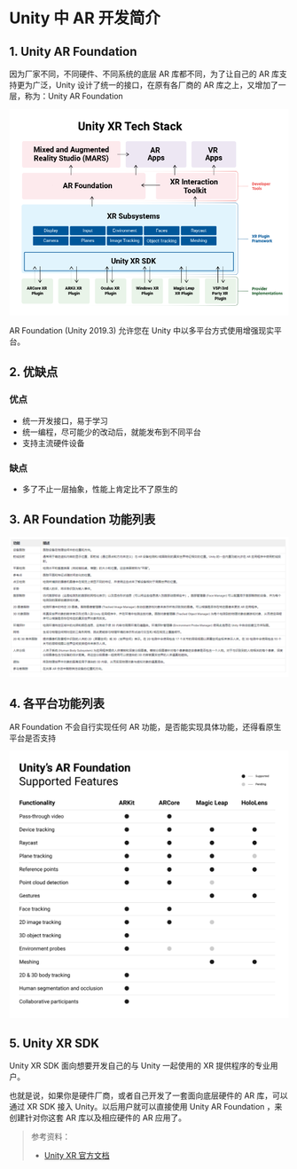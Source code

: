 # Unity 中 AR 开发简介

## 1. Unity AR Foundation 

因为厂家不同，不同硬件、不同系统的底层 AR 库都不同，为了让自己的 AR 库支持更为广泛，Unity 设计了统一的接口，在原有各厂商的 AR 库之上，又增加了一层，称为：Unity AR Foundation 


![](../../imgs/unity-xr-tech-stack.png)

AR Foundation (Unity 2019.3) 允许您在 Unity 中以多平台方式使用增强现实平台。

## 2. 优缺点

### 优点

* 统一开发接口，易于学习
* 统一编程，尽可能少的改动后，就能发布到不同平台
* 支持主流硬件设备

### 缺点

* 多了不止一层抽象，性能上肯定比不了原生的

## 3. AR Foundation 功能列表

![](../../imgs/arFoundation_1.png)


## 4. 各平台功能列表

AR Foundation 不会自行实现任何 AR 功能，是否能实现具体功能，还得看原生平台是否支持

![](../../imgs/ARFoundationSupportedPlatforms.png)

## 5. Unity XR SDK

Unity XR SDK 面向想要开发自己的与 Unity 一起使用的 XR 提供程序的专业用户。

也就是说，如果你是硬件厂商，或者自己开发了一套面向底层硬件的 AR 库，可以通过 XR SDK 接入 Unity。以后用户就可以直接使用 Unity AR Foundation ，来创建针对你这套 AR 库以及相应硬件的 AR 应用了。

> 参考资料：
>
> * [Unity XR 官方文档](https://docs.unity3d.com/cn/2023.1/Manual/AROverview.html)